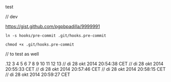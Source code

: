 test

// dev

https://gist.github.com/pgpbpadilla/9999991

`ln -s hooks/pre-commit .git/hooks.pre-commit`

`chmod +x .git/hooks.pre-commit`

// to test as well

.12
3
4
5
6
7
8
9
10
11
12
13
// di 28 okt 2014 20:54:38 CET
// di 28 okt 2014 20:55:33 CET
// di 28 okt 2014 20:57:46 CET
// di 28 okt 2014 20:58:15 CET
// di 28 okt 2014 20:59:27 CET
